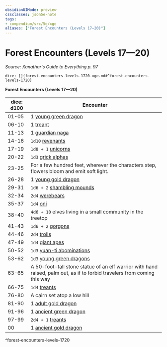 ```yaml
---
obsidianUIMode: preview
cssclasses: json5e-note
tags:
- compendium/src/5e/xge
aliases: ["Forest Encounters (Levels 17—20)"]
---
```

# Forest Encounters (Levels 17—20)
*Source: Xanathar's Guide to Everything p. 97* 

`dice: [](forest-encounters-levels-1720-xge.md#^forest-encounters-levels-1720)`

**Forest Encounters (Levels 17—20)**

| dice: d100 | Encounter |
|------------|-----------|
| 01-05 | 1 [young green dragon](compendium/bestiary/dragon/young-green-dragon.md) |
| 06-10 | 1 [treant](compendium/bestiary/plant/treant.md) |
| 11-13 | 1 [guardian naga](compendium/bestiary/monstrosity/guardian-naga.md) |
| 14-16 | `1d10` [revenants](compendium/bestiary/undead/revenant.md) |
| 17-19 | `1d8 + 1` [unicorns](compendium/bestiary/celestial/unicorn.md) |
| 20-22 | `1d3` [grick alphas](compendium/bestiary/monstrosity/grick-alpha.md) |
| 23-25 | For a few hundred feet, wherever the characters step, flowers bloom and emit soft light. |
| 26-28 | 1 [young gold dragon](compendium/bestiary/dragon/young-gold-dragon.md) |
| 29-31 | `1d6 + 2` [shambling mounds](compendium/bestiary/plant/shambling-mound.md) |
| 32-34 | `2d4` [werebears](compendium/bestiary/humanoid/werebear.md) |
| 35-37 | `1d4` [oni](compendium/bestiary/giant/oni.md) |
| 38-40 | `4d6 + 10` elves living in a small community in the treetop |
| 41-43 | `1d6 + 2` [gorgons](compendium/bestiary/monstrosity/gorgon.md) |
| 44-46 | `2d4` [trolls](compendium/bestiary/giant/troll.md) |
| 47-49 | `1d4` [giant apes](compendium/bestiary/beast/giant-ape.md) |
| 50-52 | `1d3` [yuan-ti abominations](compendium/bestiary/monstrosity/yuan-ti-abomination.md) |
| 53-62 | `1d3` [young green dragons](compendium/bestiary/dragon/young-green-dragon.md) |
| 63-65 | A 50-foot-tall stone statue of an elf warrior with hand raised, palm out, as if to forbid travelers from coming this way |
| 66-75 | `1d4` [treants](compendium/bestiary/plant/treant.md) |
| 76-80 | A cairn set atop a low hill |
| 81-90 | 1 [adult gold dragon](compendium/bestiary/dragon/adult-gold-dragon.md) |
| 91-96 | 1 [ancient green dragon](compendium/bestiary/dragon/ancient-green-dragon.md) |
| 97-99 | `2d4 + 1` [treants](compendium/bestiary/plant/treant.md) |
| 00 | 1 [ancient gold dragon](compendium/bestiary/dragon/ancient-gold-dragon.md) |
^forest-encounters-levels-1720